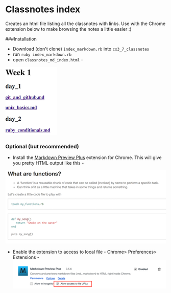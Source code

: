 # Classnotes index

Creates an html file listing all the classnotes with links. Use with the Chrome extension below to make browsing the notes a little easier :)

###Installation

- Download (don't clone) `index_markdown.rb` into `cx3_7_classnotes`
- run `ruby index_markdown.rb`
- open `classnotes_md_index.html` - 

![alt text](https://github.com/abazlinton/classnotes_md_index/blob/master/index.png "Index")


### Optional (but recommended) 
- Install the [Markdown Preview Plus](https://chrome.google.com/webstore/detail/markdown-preview-plus/febilkbfcbhebfnokafefeacimjdckgl) extension for Chrome. This will give you pretty HTML output like this -

![alt text](https://github.com/abazlinton/classnotes_md_index/blob/master/html_output.png "HTML output")
- Enable the extension to access to local file - Chrome> Preferences> Extensions -
![alt text](https://github.com/abazlinton/classnotes_md_index/blob/master/local_files.png "Local files")
